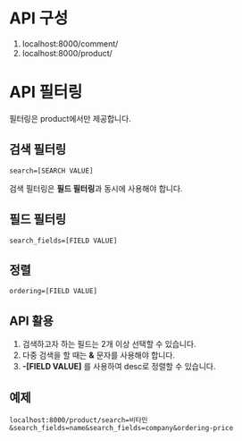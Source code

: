 # API 구성

1. localhost:8000/comment/
2. localhost:8000/product/

# API 필터링

필터링은 product에서만 제공합니다.

## 검색 필터링

    search=[SEARCH VALUE]

검색 필터링은 **필드 필터링**과 동시에 사용해야 합니다.

## 필드 필터링

    search_fields=[FIELD VALUE]

## 정렬

    ordering=[FIELD VALUE]

## API 활용

1. 검색하고자 하는 필드는 2개 이상 선택할 수 있습니다.
2. 다중 검색을 할 때는 **&** 문자를 사용해야 합니다.
3. **-[FIELD VALUE]** 를 사용하여 desc로 정렬할 수 있습니다.

## 예제

    localhost:8000/product/search=비타민&search_fields=name&search_fields=company&ordering-price
